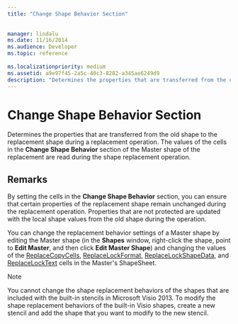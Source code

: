 ```yaml
---
title: "Change Shape Behavior Section"
 
 
manager: lindalu
ms.date: 11/16/2014
ms.audience: Developer
ms.topic: reference
 
ms.localizationpriority: medium
ms.assetid: a9e97f45-2a5c-40c3-8282-a345ae6249d9
description: "Determines the properties that are transferred from the old shape to the replacement shape during a replacement operation. The values of the cells in the Change Shape Behavior section of the Master shape of the replacement are read during the shape replacement operation."
---
```


# Change Shape Behavior Section

Determines the properties that are transferred from the old shape to the replacement shape during a replacement operation. The values of the cells in the **Change Shape Behavior** section of the Master shape of the replacement are read during the shape replacement operation. 
  
## Remarks

By setting the cells in the **Change Shape Behavior** section, you can ensure that certain properties of the replacement shape remain unchanged during the replacement operation. Properties that are not protected are updated with the local shape values from the old shape during the operation. 
  
You can change the replacement behavior settings of a Master shape by editing the Master shape (in the **Shapes** window, right-click the shape, point to **Edit Master**, and then click **Edit Master Shape**) and changing the values of the [ReplaceCopyCells](replacecopycells-cell-change-shape-behavior-section.md), [ReplaceLockFormat](replacelockformat-cell-change-shape-behavior-section.md), [ReplaceLockShapeData](replacelockshapedata-cell-change-shape-behavior-section.md), and [ReplaceLockText](replacelocktext-cell-change-shape-behavior-section.md) cells in the Master's ShapeSheet. 
  
> [!NOTE]
> You cannot change the shape replacement behaviors of the shapes that are included with the built-in stencils in Microsoft Visio 2013. To modify the shape replacement behaviors of the built-in Visio shapes, create a new stencil and add the shape that you want to modify to the new stencil. 
  

